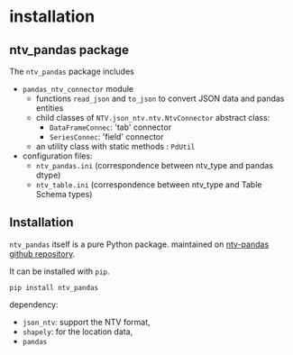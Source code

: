 # installation

## ntv_pandas package
The `ntv_pandas` package includes 
- `pandas_ntv_connector` module 
    - functions `read_json` and `to_json` to convert JSON data and pandas entities
    - child classes of `NTV.json_ntv.ntv.NtvConnector` abstract class:
        - `DataFrameConnec`: 'tab'   connector
        - `SeriesConnec`:    'field' connector
    - an utility class with static methods : `PdUtil`    
- configuration files:
    - `ntv_pandas.ini` (correspondence between ntv_type and pandas dtype)
    - `ntv_table.ini` (correspondence between ntv_type and Table Schema types)

## Installation
`ntv_pandas` itself is a pure Python package. maintained on [ntv-pandas github repository](https://github.com/loco-philippe/ntv-pandas).     
     
It can be installed with `pip`. 

    pip install ntv_pandas
    
dependency:
- `json_ntv`: support the NTV format,
- `shapely`: for the location data,
- `pandas` 

